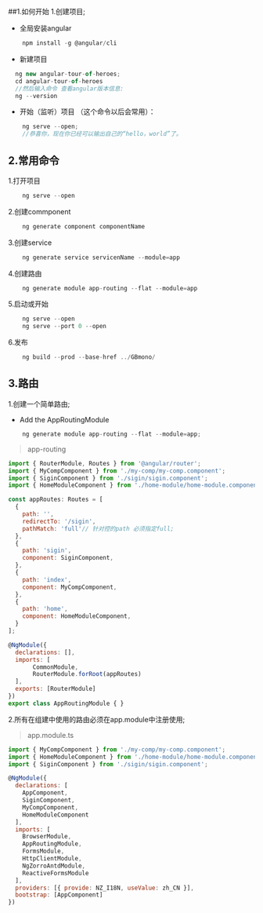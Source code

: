 ##1.如何开始
1.创建项目;
- 全局安装angular
```js
    npm install -g @angular/cli
```
- 新建项目
```js
  ng new angular-tour-of-heroes;
  cd angular-tour-of-heroes
  //然后输入命令 查看angular版本信息:
  ng --version
```
- 开始（监听）项目 （这个命令以后会常用）：
```js
    ng serve --open;
    //恭喜你，现在你已经可以输出自己的“hello，world”了。
```

## 2.常用命令
1.打开项目
```js
    ng serve --open
```
2.创建commponent
```js
    ng generate component componentName
```
3.创建service
```js
    ng generate service servicenName --module=app
```
4.创建路由
```js
    ng generate module app-routing --flat --module=app
```
5.启动或开始
```js
    ng serve --open
    ng serve --port 0 --open
```
6.发布
```js
    ng build --prod --base-href ../GBmono/
```
## 3.路由
1.创建一个简单路由;
- Add the AppRoutingModule
```js
    ng generate module app-routing --flat --module=app;
```
>app-routing
```js
import { RouterModule, Routes } from '@angular/router';
import { MyCompComponent } from './my-comp/my-comp.component';
import { SiginComponent } from './sigin/sigin.component';
import { HomeModuleComponent } from './home-module/home-module.component';

const appRoutes: Routes = [
  {
    path: '',
    redirectTo: '/sigin',
    pathMatch: 'full'// 针对控的path 必须指定full;
  },
  {
    path: 'sigin',
    component: SiginComponent,
  },
  {
    path: 'index',
    component: MyCompComponent,
  },
  {
    path: 'home',
    component: HomeModuleComponent,
  }
];

@NgModule({
  declarations: [],
  imports: [
       CommonModule,
       RouterModule.forRoot(appRoutes)
  ],
  exports: [RouterModule]
})
export class AppRoutingModule { }
```
2.所有在组建中使用的路由必须在app.module中注册使用;
>app.module.ts
```js
import { MyCompComponent } from './my-comp/my-comp.component';
import { HomeModuleComponent } from './home-module/home-module.component';
import { SiginComponent } from './sigin/sigin.component';

@NgModule({
  declarations: [
    AppComponent,
    SiginComponent,
    MyCompComponent,
    HomeModuleComponent
  ],
  imports: [
    BrowserModule,
    AppRoutingModule,
    FormsModule,
    HttpClientModule,
    NgZorroAntdModule,
    ReactiveFormsModule
  ],
  providers: [{ provide: NZ_I18N, useValue: zh_CN }],
  bootstrap: [AppComponent]
})
```




